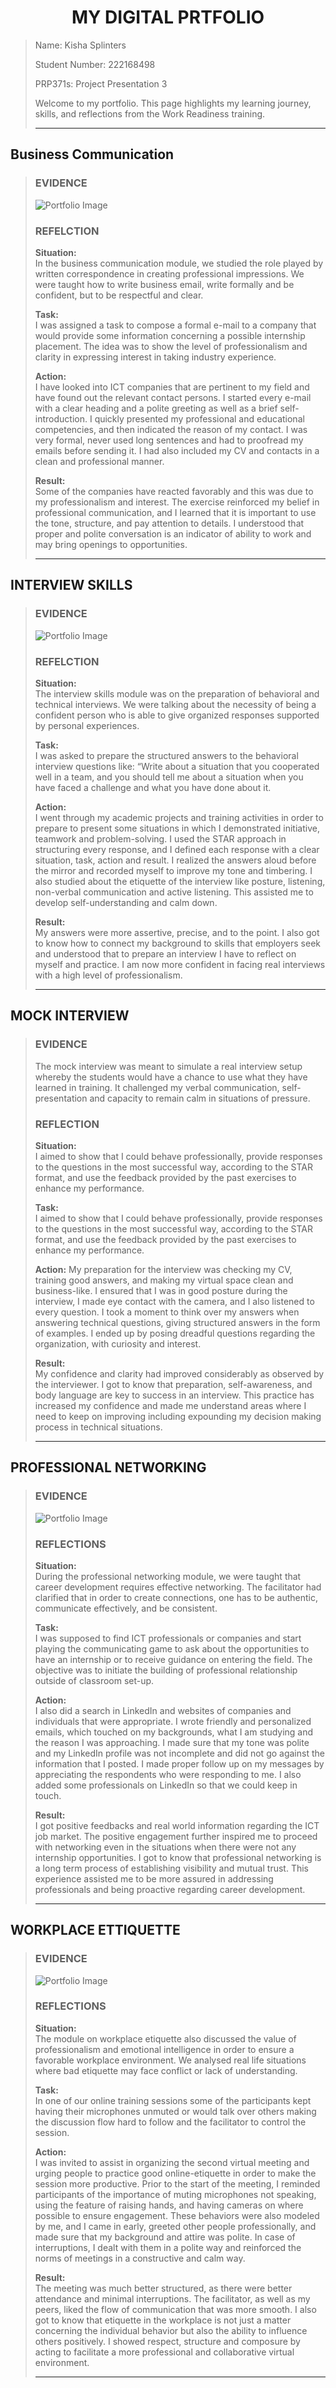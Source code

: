 <h1 align="center">MY DIGITAL PRTFOLIO</h1>

>Name: Kisha Splinters
>
>Student Number: 222168498
>
>PRP371s: Project Presentation 3
>
> Welcome to my portfolio. This page highlights my learning journey, skills, and reflections from the Work Readiness training.
>
>---

## Business Communication
>### EVIDENCE
> ![Portfolio Image](portfolio-photo.png)
>
>### REFELCTION
>**Situation:**  
>In the business communication module, we studied the role played by written correspondence in creating professional impressions. We were taught how to write business email, write formally and be confident, but to be respectful and clear.
>
>**Task:**  
>I was assigned a task to compose a formal e-mail to a company that would provide some information concerning a possible internship placement. The idea was to show the level of professionalism and clarity in expressing interest in taking industry experience.
>
>**Action:**  
>I have looked into ICT companies that are pertinent to my field and have found out the relevant contact persons. I started every e-mail with a clear heading and a polite greeting as well as a brief self-introduction. I quickly presented my professional and educational competencies, and then indicated the reason of my contact. I was very formal, never used long sentences and had to proofread my emails before sending it. I had also included my CV and contacts in a clean and professional manner.
>
>**Result:**  
>Some of the companies have reacted favorably and this was due to my professionalism and interest. The exercise reinforced my belief in professional communication, and I learned that it is important to use the tone, structure, and pay attention to details. I understood that proper and polite conversation is an indicator of ability to work and may bring openings to opportunities.
>
>---

## INTERVIEW SKILLS
>### EVIDENCE
>![Portfolio Image](portfolio-photo.png)
>
>### REFELCTION
>**Situation:**  
>The interview skills module was on the preparation of behavioral and technical interviews. We were talking about the necessity of being a confident person who is able to give organized responses supported by personal experiences.
>
>**Task:**  
>I was asked to prepare the structured answers to the behavioral interview questions like: “Write about a situation that you cooperated well in a team, and you should tell me about a situation when you have faced a challenge and what you have done about it.
>
>**Action:**  
>I went through my academic projects and training activities in order to prepare to present some situations in which I demonstrated initiative, teamwork and problem-solving. I used the STAR approach in structuring every response, and I defined each response with a clear situation, task, action and result. I realized the answers aloud before the mirror and recorded myself to improve my tone and timbering. I also studied about the etiquette of the interview like posture, listening, non-verbal communication and active listening. This assisted me to develop self-understanding and calm down.
>
>**Result:**  
>My answers were more assertive, precise, and to the point. I also got to know how to connect my background to skills that employers seek and understood that to prepare an interview I have to reflect on myself and practice. I am now more confident in facing real interviews with a high level of professionalism.
>
>---

## MOCK INTERVIEW
>### EVIDENCE
>The mock interview was meant to simulate a real interview setup whereby the students would have a chance to use what they have learned in training. It challenged my verbal communication, self-presentation and capacity to remain calm in situations of pressure.
>
>### REFLECTION
>**Situation:**  
>I aimed to show that I could behave professionally, provide responses to the questions in the most successful way, according to the STAR format, and use the feedback provided by the past exercises to enhance my performance.
>
>**Task:**  
>I aimed to show that I could behave professionally, provide responses to the questions in the most successful way, according to the STAR format, and use the feedback provided by the past exercises to enhance my performance.
>
>**Action:**
>My preparation for the interview was checking my CV, training good answers, and making my virtual space clean and business-like. I ensured that I was in good posture during the interview, I made eye contact with the camera, and I also listened to every question. I took a moment to think over my answers when answering technical questions, giving structured answers in the form of examples. I ended up by posing dreadful questions regarding the organization, with curiosity and interest.
>
>**Result:**  
>My confidence and clarity had improved considerably as observed by the interviewer. I got to know that preparation, self-awareness, and body language are key to success in an interview. This practice has increased my confidence and made me understand areas where I need to keep on improving including expounding my decision making process in technical situations.
>
>---

## PROFESSIONAL NETWORKING
>### EVIDENCE
>![Portfolio Image](portfolio-photo.png)
>
>### REFLECTIONS
>**Situation:**  
>During the professional networking module, we were taught that career development requires effective networking. The facilitator had clarified that in order to create connections, one has to be authentic, communicate effectively, and be consistent.
>
>**Task:**  
>I was supposed to find ICT professionals or companies and start playing the communicating game to ask about the opportunities to have an internship or to receive guidance on entering the field. The objective was to initiate the building of professional relationship outside of classroom set-up.
>
>**Action:**  
>I also did a search in LinkedIn and websites of companies and individuals that were appropriate. I wrote friendly and personalized emails, which touched on my backgrounds, what I am studying and the reason I was approaching. I made sure that my tone was polite and my LinkedIn profile was not incomplete and did not go against the information that I posted. I made proper follow up on my messages by appreciating the respondents who were responding to me. I also added some professionals on LinkedIn so that we could keep in touch.
>
>**Result:**  
>I got positive feedbacks and real world information regarding the ICT job market. The positive engagement further inspired me to proceed with networking even in the situations when there were not any internship opportunities. I got to know that professional networking is a long term process of establishing visibility and mutual trust. This experience assisted me to be more assured in addressing professionals and being proactive regarding career development.
>
>---

## WORKPLACE ETTIQUETTE
>### EVIDENCE
>![Portfolio Image](portfolio-photo.png)
>
>### REFLECTIONS
>**Situation:**  
> The module on workplace etiquette also discussed the value of professionalism and emotional intelligence in order to ensure a favorable workplace environment. We analysed real life situations where bad etiquette may face conflict or lack of understanding.
>
>**Task:**  
>In one of our online training sessions some of the participants kept having their microphones unmuted or would talk over others making the discussion flow hard to follow and the facilitator to control the session. 
>
>**Action:**  
>I was invited to assist in organizing the second virtual meeting and urging people to practice good online-etiquette in order to make the session more productive. Prior to the start of the meeting, I reminded participants of the importance of muting microphones not speaking, using the feature of raising hands, and having cameras on where possible to ensure engagement. These behaviors were also modeled by me, and I came in early, greeted other people professionally, and made sure that my background and attire was polite. In case of interruptions, I dealt with them in a polite way and reinforced the norms of meetings in a constructive and calm way.
>
>**Result:**  
>The meeting was much better structured, as there were better attendance and minimal interruptions. The facilitator, as well as my peers, liked the flow of communication that was more smooth. I also got to know that etiquette in the workplace is not just a matter concerning the individual behavior but also the ability to influence others positively. I showed respect, structure and composure by acting to facilitate a more professional and collaborative virtual environment.
>
>---
